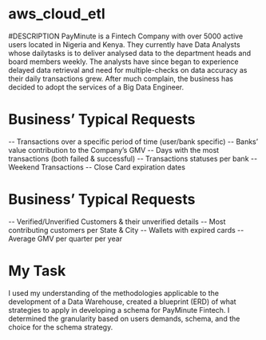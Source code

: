 # aws_cloud_etl

#DESCRIPTION
PayMinute is a Fintech Company with over 5000 active users located in Nigeria and Kenya.
They currently have Data Analysts whose dailytasks is to deliver analysed data to the department heads and board members weekly.
The analysts have since began to experience delayed data retrieval and need for multiple-checks on data accuracy as their daily transactions grew.
After much complain, the business has decided to adopt the services of a Big Data Engineer.

# Business’ Typical Requests
-- Transactions over a specific period of time (user/bank specific)
-- Banks’ value contribution to the Company’s GMV
-- Days with the most transactions (both failed & successful)
-- Transactions statuses per bank
-- Weekend Transactions
-- Close Card expiration dates

# Business’ Typical Requests
-- Verified/Unverified Customers & their unverified details
-- Most contributing customers per State & City
-- Wallets with expired cards
-- Average GMV per quarter per year

# My Task
I used my understanding of the methodologies applicable to the development of a Data Warehouse, created a blueprint (ERD) of what strategies to apply in developing a schema for PayMinute
Fintech. I determined the granularity based on users demands, schema, and the choice for the schema strategy. 
